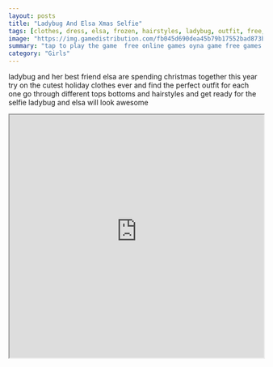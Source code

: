 ```yaml
---
layout: posts
title: "Ladybug And Elsa Xmas Selfie"
tags: [clothes, dress, elsa, frozen, hairstyles, ladybug, outfit, free, online, games, oyna, game, free, games, play, play, games]
image: "https://img.gamedistribution.com/fb045d690dea45b79b17552bad873b6c.jpg"
summary: "tap to play the game  free online games oyna game free games play play games"
category: "Girls"
---
```


ladybug and her best friend elsa are spending christmas together this year try on the cutest holiday clothes ever and find the perfect outfit for each one go through different tops bottoms and hairstyles and get ready for the selfie ladybug and elsa will look awesome

<iframe width="100%" height="480px;" src="https://html5.gamedistribution.com/fb045d690dea45b79b17552bad873b6c/"></iframe>